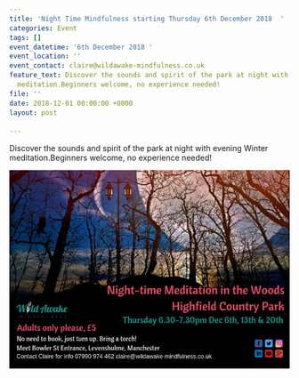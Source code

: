 ```yaml
---
title: 'Night Time Mindfulness starting Thursday 6th December 2018  '
categories: Event
tags: []
event_datetime: '6th December 2018 '
event_location: ''
event_contact: claire@wildawake-mindfulness.co.uk
feature_text: Discover the sounds and spirit of the park at night with evening Winter
  meditation.Beginners welcome, no experience needed!
file: ''
date: 2018-12-01 00:00:00 +0000
layout: post

---
```

Discover the sounds and spirit of the park at night with evening Winter meditation.Beginners welcome, no experience needed!

  
![](/uploads/nighttime-meditation-2018.jpg)
